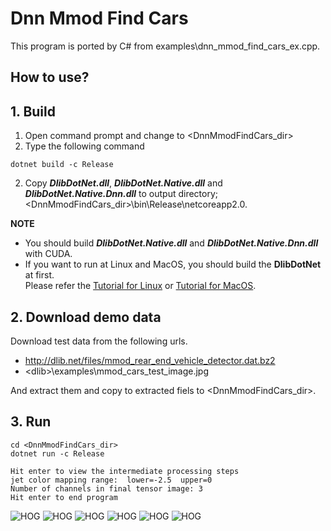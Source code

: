 ﻿# Dnn Mmod Find Cars
 
This program is ported by C# from examples\dnn_mmod_find_cars_ex.cpp.

## How to use?

## 1. Build

1. Open command prompt and change to &lt;DnnMmodFindCars_dir&gt;
1. Type the following command
````
dotnet build -c Release
````
2. Copy ***DlibDotNet.dll***, ***DlibDotNet.Native.dll*** and ***DlibDotNet.Native.Dnn.dll*** to output directory; &lt;DnnMmodFindCars_dir&gt;\bin\Release\netcoreapp2.0.

**NOTE**  
- You should build ***DlibDotNet.Native.dll*** and ***DlibDotNet.Native.Dnn.dll*** with CUDA.
- If you want to run at Linux and MacOS, you should build the **DlibDotNet** at first.  
Please refer the [Tutorial for Linux](https://github.com/takuya-takeuchi/DlibDotNet/wiki/Tutorial-for-Linux) or [Tutorial for MacOS](https://github.com/takuya-takeuchi/DlibDotNet/wiki/Tutorial-for-MacOS).

## 2. Download demo data

Download test data from the following urls.

- http://dlib.net/files/mmod_rear_end_vehicle_detector.dat.bz2
- &lt;dlib&gt;\examples\mmod_cars_test_image.jpg

And extract them and copy to extracted fiels to &lt;DnnMmodFindCars_dir&gt;.

## 3. Run

````
cd <DnnMmodFindCars_dir>
dotnet run -c Release

Hit enter to view the intermediate processing steps
jet color mapping range:  lower=-2.5  upper=0
Number of channels in final tensor image: 3
Hit enter to end program
````

![HOG](images/1.png "HOG")
![HOG](images/2.png "HOG")
![HOG](images/3.png "HOG")
![HOG](images/4.png "HOG")
![HOG](images/5.png "HOG")
![HOG](images/6.png "HOG")